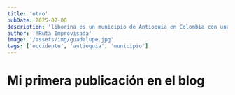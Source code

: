 ```yaml
---
title: 'otro'
pubDate: 2025-07-06
description: 'liborina es un municipio de Antioquia en Colombia con una riqueza cultural y natural.'
author: '!Ruta Improvisada'
image: '/assets/img/guadalupe.jpg'
tags: ['occidente', 'antioquia', 'municipio']
---
```


# Mi primera publicación en el blog
